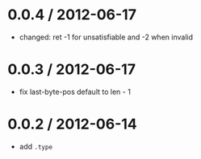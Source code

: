 
0.0.4 / 2012-06-17
==================

  * changed: ret -1 for unsatisfiable and -2 when invalid

0.0.3 / 2012-06-17
==================

  * fix last-byte-pos default to len - 1

0.0.2 / 2012-06-14
==================

  * add `.type`
